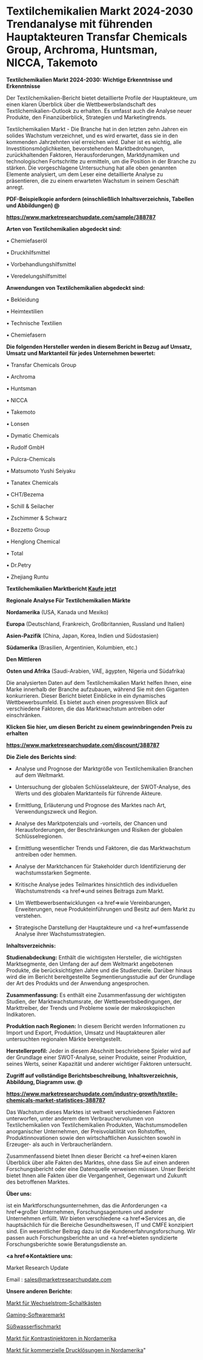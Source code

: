 # Textilchemikalien Markt 2024-2030 Trendanalyse mit führenden Hauptakteuren Transfar Chemicals Group, Archroma, Huntsman, NICCA, Takemoto

<strong>Textilchemikalien Markt 2024-2030: Wichtige Erkenntnisse und Erkenntnisse</strong>

Der Textilchemikalien-Bericht bietet detaillierte Profile der Hauptakteure, um einen klaren Überblick über die Wettbewerbslandschaft des Textilchemikalien-Outlook zu erhalten. Es umfasst auch die Analyse neuer Produkte, den Finanzüberblick, Strategien und Marketingtrends.

Textilchemikalien Markt - Die Branche hat in den letzten zehn Jahren ein solides Wachstum verzeichnet, und es wird erwartet, dass sie in den kommenden Jahrzehnten viel erreichen wird. Daher ist es wichtig, alle Investitionsmöglichkeiten, bevorstehenden Marktbedrohungen, zurückhaltenden Faktoren, Herausforderungen, Marktdynamiken und technologischen Fortschritte zu ermitteln, um die Position in der Branche zu stärken. Die vorgeschlagene Untersuchung hat alle oben genannten Elemente analysiert, um dem Leser eine detaillierte Analyse zu präsentieren, die zu einem erwarteten Wachstum in seinem Geschäft anregt.



<strong><b>PDF-Beispielkopie anfordern (einschließlich Inhaltsverzeichnis, Tabellen und Abbildungen) @ </b></strong>

<strong><a href=https://www.marketresearchupdate.com/sample/388787>

<strong>https://www.marketresearchupdate.com/sample/388787</u></a></strong></strong>



<strong>Arten von Textilchemikalien abgedeckt sind:</strong>

• Chemiefaseröl

• Druckhilfsmittel

• Vorbehandlungshilfsmittel

• Veredelungshilfsmittel



<strong>Anwendungen von Textilchemikalien abgedeckt sind:</strong>

• Bekleidung

• Heimtextilien

• Technische Textilien

• Chemiefasern



<strong>Die folgenden Hersteller werden in diesem Bericht in Bezug auf Umsatz, Umsatz und Marktanteil für jedes Unternehmen bewertet:</strong>

• Transfar Chemicals Group

• Archroma

• Huntsman

• NICCA

• Takemoto

• Lonsen

• Dymatic Chemicals

• Rudolf GmbH

• Pulcra-Chemicals

• Matsumoto Yushi Seiyaku

• Tanatex Chemicals

• CHT/Bezema

• Schill & Seilacher

• Zschimmer & Schwarz

• Bozzetto Group

• Henglong Chemical

• Total

• Dr.Petry

• Zhejiang Runtu



<strong>Textilchemikalien Marktbericht <a href=https://www.marketresearchupdate.com/buynow/388787>Kaufe jetzt</a></strong>



<strong>Regionale Analyse Für Textilchemikalien Märkte</strong>



<strong>Nordamerika</strong> (USA, Kanada und Mexiko)



<strong>Europa</strong> (Deutschland, Frankreich, Großbritannien, Russland und Italien)



<strong>Asien-Pazifik</strong> (China, Japan, Korea, Indien und Südostasien)



<strong>Südamerika</strong> (Brasilien, Argentinien, Kolumbien, etc.)



<strong>Den Mittleren</strong> 

<strong>Osten und Afrika</strong> (Saudi-Arabien, VAE, ägypten, Nigeria und Südafrika)

Die analysierten Daten auf dem Textilchemikalien Markt helfen Ihnen, eine Marke innerhalb der Branche aufzubauen, während Sie mit den Giganten konkurrieren. Dieser Bericht bietet Einblicke in ein dynamisches Wettbewerbsumfeld. Es bietet auch einen progressiven Blick auf verschiedene Faktoren, die das Marktwachstum antreiben oder einschränken.



<strong>Klicken Sie hier, um diesen Bericht zu einem gewinnbringenden Preis zu erhalten
</strong>

<strong><a href=https://www.marketresearchupdate.com/discount/388787>https://www.marketresearchupdate.com/discount/388787</b></u></strong></a>



<strong>Die Ziele des Berichts sind:</strong>

- Analyse und Prognose der Marktgröße von Textilchemikalien Branchen auf dem Weltmarkt.

- Untersuchung der globalen Schlüsselakteure, der SWOT-Analyse, des Werts und des globalen Marktanteils für führende Akteure.

- Ermittlung, Erläuterung und Prognose des Marktes nach Art, Verwendungszweck und Region.

- Analyse des Marktpotenzials und -vorteils, der Chancen und Herausforderungen, der Beschränkungen und Risiken der globalen Schlüsselregionen.

- Ermittlung wesentlicher Trends und Faktoren, die das Marktwachstum antreiben oder hemmen.

- Analyse der Marktchancen für Stakeholder durch Identifizierung der wachstumsstarken Segmente.

- Kritische Analyse jedes Teilmarktes hinsichtlich des individuellen Wachstumstrends <a href=>und</a> seines Beitrags zum Markt.

- Um Wettbewerbsentwicklungen <a href=>wie</a> Vereinbarungen, Erweiterungen, neue Produkteinführungen und Besitz auf dem Markt zu verstehen.

- Strategische Darstellung der Hauptakteure und <a href=>umfas</a>sende Analyse ihrer Wachstumsstrategien.



<strong>Inhaltsverzeichnis:</strong>



<strong>Studienabdeckung:</strong> Enthält die wichtigsten Hersteller, die wichtigsten Marktsegmente, den Umfang der auf dem Weltmarkt angebotenen Produkte, die berücksichtigten Jahre und die Studienziele. Darüber hinaus wird die im Bericht bereitgestellte Segmentierungsstudie auf der Grundlage der Art des Produkts und der Anwendung angesprochen.



<strong>Zusammenfassung:</strong> Es enthält eine Zusammenfassung der wichtigsten Studien, der Marktwachstumsrate, der Wettbewerbsbedingungen, der Markttreiber, der Trends und Probleme sowie der makroskopischen Indikatoren.



<strong>Produktion nach Regionen:</strong> In diesem Bericht werden Informationen zu Import und Export, Produktion, Umsatz und Hauptakteuren aller untersuchten regionalen Märkte bereitgestellt.



<strong>Herstellerprofil:</strong> Jeder in diesem Abschnitt beschriebene Spieler wird auf der Grundlage einer SWOT-Analyse, seiner Produkte, seiner Produktion, seines Werts, seiner Kapazität und anderer wichtiger Faktoren untersucht.



<strong><b>Zugriff auf vollständige Berichtsbeschreibung, Inhaltsverzeichnis, Abbildung, Diagramm usw. @ </b></strong>

<strong><a href=https://www.marketresearchupdate.com/industry-growth/textile-chemicals-market-statistices-388787>https://www.marketresearchupdate.com/industry-growth/textile-chemicals-market-statistices-388787</a></strong>

Das Wachstum dieses Marktes ist weltweit verschiedenen Faktoren unterworfen, unter anderem dem Verbrauchervolumen von Textilchemikalien von Textilchemikalien Produkten, Wachstumsmodellen anorganischer Unternehmen, der Preisvolatilität von Rohstoffen, Produktinnovationen sowie den wirtschaftlichen Aussichten sowohl in Erzeuger- als auch in Verbraucherländern.

Zusammenfassend bietet Ihnen dieser Bericht <a href=>einen</a> klaren Überblick über alle Fakten des Marktes, ohne dass Sie auf einen anderen Forschungsbericht oder eine Datenquelle verweisen müssen. Unser Bericht bietet Ihnen alle Fakten über die Vergangenheit, Gegenwart und Zukunft des betroffenen Marktes.



<strong>Über uns:</strong>

 ist ein Marktforschungsunternehmen, das die Anforderungen <a href=>großer</a> Unternehmen, Forschungsagenturen und anderer Unternehmen erfüllt. Wir bieten verschiedene <a href=>Services</a> an, die hauptsächlich für die Bereiche Gesundheitswesen, IT und CMFE konzipiert sind. Ein wesentlicher Beitrag dazu ist die Kundenerfahrungsforschung. Wir passen auch Forschungsberichte an und <a href=>bieten</a> syndizierte Forschungsberichte sowie Beratungsdienste an.



<strong><a href=>Kontaktiere uns:</a></strong>

Market Research Update

Email : sales@marketresearchupdate.com



<strong>Unsere anderen Berichte:</strong>

<a href=https://www.linkedin.com/pulse/ac-switch-box-market-size-growth-set-surge-significantly>Markt für Wechselstrom-Schaltkästen</a>

<a href=https://www.linkedin.com/pulse/gaming-software-market-report-2023-top-company>Gaming-Softwaremarkt</a>

<a href=https://www.linkedin.com/pulse/freshwater-fish-market-outlooks-2023-size-players>Süßwasserfischmarkt</a>

<a href=https://www.linkedin.com/pulse/north-america-contrast-injectors-market-2023-2030>Markt für Kontrastinjektoren in Nordamerika</a>

<a href=https://www.linkedin.com/pulse/north-america-commercial-printing-solution-market-size>Markt für kommerzielle Drucklösungen in Nordamerika</a>"
